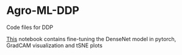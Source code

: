 # Agro-ML-DDP
Code files for DDP

[This](https://github.com/ayushm380/Agro-ML-DDP/blob/main/Pytorch_AgroML_Plant_Village_Tomato.ipynb) notebook contains fine-tuning the DenseNet model in pytorch, GradCAM visualization and tSNE plots
